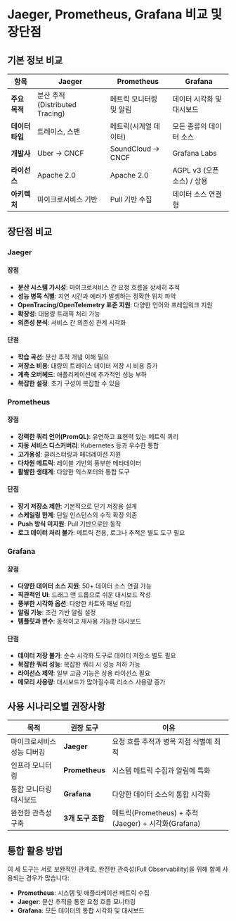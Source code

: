 # Jaeger, Prometheus, Grafana 비교 및 장단점

## 기본 정보 비교

| 항목 | Jaeger | Prometheus | Grafana |
|------|--------|------------|---------|
| **주요 목적** | 분산 추적(Distributed Tracing) | 메트릭 모니터링 및 알림 | 데이터 시각화 및 대시보드 |
| **데이터 타입** | 트레이스, 스팬 | 메트릭(시계열 데이터) | 모든 종류의 데이터 소스 |
| **개발사** | Uber → CNCF | SoundCloud → CNCF | Grafana Labs |
| **라이선스** | Apache 2.0 | Apache 2.0 | AGPL v3 (오픈소스) / 상용 |
| **아키텍처** | 마이크로서비스 기반 | Pull 기반 수집 | 데이터 소스 연결형 |

## 장단점 비교

### Jaeger

#### 장점
- **분산 시스템 가시성**: 마이크로서비스 간 요청 흐름을 상세히 추적
- **성능 병목 식별**: 지연 시간과 에러가 발생하는 정확한 위치 파악
- **OpenTracing/OpenTelemetry 표준 지원**: 다양한 언어와 프레임워크 지원
- **확장성**: 대용량 트래픽 처리 가능
- **의존성 분석**: 서비스 간 의존성 관계 시각화

#### 단점
- **학습 곡선**: 분산 추적 개념 이해 필요
- **저장소 비용**: 대량의 트레이스 데이터 저장 시 비용 증가
- **계측 오버헤드**: 애플리케이션에 추가적인 성능 부하
- **복잡한 설정**: 초기 구성이 복잡할 수 있음

### Prometheus

#### 장점
- **강력한 쿼리 언어(PromQL)**: 유연하고 표현력 있는 메트릭 쿼리
- **자동 서비스 디스커버리**: Kubernetes 등과 우수한 통합
- **고가용성**: 클러스터링과 페더레이션 지원
- **다차원 메트릭**: 레이블 기반의 풍부한 메타데이터
- **활발한 생태계**: 다양한 익스포터와 통합 도구

#### 단점
- **장기 저장소 제한**: 기본적으로 단기 저장용 설계
- **스케일링 한계**: 단일 인스턴스의 수직 확장 의존
- **Push 방식 미지원**: Pull 기반으로만 동작
- **로그 데이터 처리 불가**: 메트릭 전용, 로그나 추적은 별도 도구 필요

### Grafana

#### 장점
- **다양한 데이터 소스 지원**: 50+ 데이터 소스 연결 가능
- **직관적인 UI**: 드래그 앤 드롭으로 쉬운 대시보드 작성
- **풍부한 시각화 옵션**: 다양한 차트와 패널 타입
- **알림 기능**: 조건 기반 알림 설정
- **템플릿과 변수**: 동적이고 재사용 가능한 대시보드

#### 단점
- **데이터 저장 불가**: 순수 시각화 도구로 데이터 저장소 별도 필요
- **복잡한 쿼리 성능**: 복잡한 쿼리 시 성능 저하 가능
- **라이선스 제약**: 일부 고급 기능은 상용 라이선스 필요
- **메모리 사용량**: 대시보드가 많아질수록 리소스 사용량 증가

## 사용 시나리오별 권장사항

| 목적 | 권장 도구 | 이유 |
|------|----------|-----|
| 마이크로서비스 성능 디버깅 | **Jaeger** | 요청 흐름 추적과 병목 지점 식별에 최적 |
| 인프라 모니터링 | **Prometheus** | 시스템 메트릭 수집과 알림에 특화 |
| 통합 모니터링 대시보드 | **Grafana** | 다양한 데이터 소스의 통합 시각화 |
| 완전한 관측성 구축 | **3개 도구 조합** | 메트릭(Prometheus) + 추적(Jaeger) + 시각화(Grafana) |

## 통합 활용 방법

이 세 도구는 서로 보완적인 관계로, 완전한 관측성(Full Observability)을 위해 함께 사용되는 경우가 많습니다:

- **Prometheus**: 시스템 및 애플리케이션 메트릭 수집
- **Jaeger**: 분산 추적을 통한 요청 흐름 모니터링  
- **Grafana**: 모든 데이터의 통합 시각화 및 대시보드

